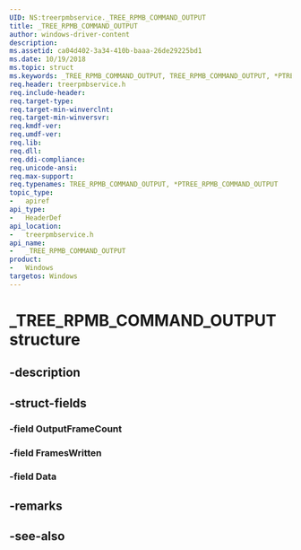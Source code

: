 ```yaml
---
UID: NS:treerpmbservice._TREE_RPMB_COMMAND_OUTPUT
title: _TREE_RPMB_COMMAND_OUTPUT
author: windows-driver-content
description: 
ms.assetid: ca04d402-3a34-410b-baaa-26de29225bd1
ms.date: 10/19/2018
ms.topic: struct
ms.keywords: _TREE_RPMB_COMMAND_OUTPUT, TREE_RPMB_COMMAND_OUTPUT, *PTREE_RPMB_COMMAND_OUTPUT, 
req.header: treerpmbservice.h
req.include-header:
req.target-type:
req.target-min-winverclnt:
req.target-min-winversvr:
req.kmdf-ver:
req.umdf-ver:
req.lib:
req.dll:
req.ddi-compliance:
req.unicode-ansi:
req.max-support:
req.typenames: TREE_RPMB_COMMAND_OUTPUT, *PTREE_RPMB_COMMAND_OUTPUT
topic_type: 
-	apiref
api_type: 
-	HeaderDef
api_location: 
-	treerpmbservice.h
api_name: 
-	_TREE_RPMB_COMMAND_OUTPUT
product:
-	Windows
targetos: Windows
---
```


# _TREE_RPMB_COMMAND_OUTPUT structure

## -description


## -struct-fields

### -field OutputFrameCount
 
### -field FramesWritten
 
### -field Data
 

## -remarks

## -see-also
